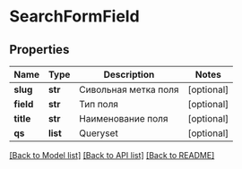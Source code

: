 # SearchFormField

## Properties
Name | Type | Description | Notes
------------ | ------------- | ------------- | -------------
**slug** | **str** | Сивольная метка поля | [optional] 
**field** | **str** | Тип поля | [optional] 
**title** | **str** | Наименование поля | [optional] 
**qs** | **list** | Queryset | [optional] 

[[Back to Model list]](../README.md#documentation-for-models) [[Back to API list]](../README.md#documentation-for-api-endpoints) [[Back to README]](../README.md)

